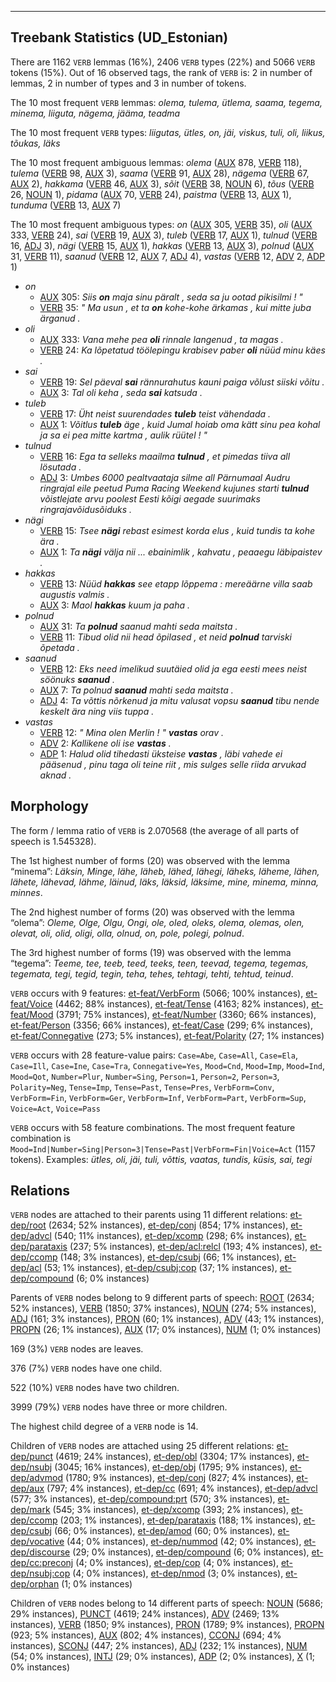 

--------------------------------------------------------------------------------

## Treebank Statistics (UD_Estonian)

There are 1162 `VERB` lemmas (16%), 2406 `VERB` types (22%) and 5066 `VERB` tokens (15%).
Out of 16 observed tags, the rank of `VERB` is: 2 in number of lemmas, 2 in number of types and 3 in number of tokens.

The 10 most frequent `VERB` lemmas: <em>olema, tulema, ütlema, saama, tegema, minema, liiguta, nägema, jääma, teadma</em>

The 10 most frequent `VERB` types:  <em>liigutas, ütles, on, jäi, viskus, tuli, oli, liikus, tõukas, läks</em>

The 10 most frequent ambiguous lemmas: <em>olema</em> ([AUX]() 878, [VERB]() 118), <em>tulema</em> ([VERB]() 98, [AUX]() 3), <em>saama</em> ([VERB]() 91, [AUX]() 28), <em>nägema</em> ([VERB]() 67, [AUX]() 2), <em>hakkama</em> ([VERB]() 46, [AUX]() 3), <em>sõit</em> ([VERB]() 38, [NOUN]() 6), <em>tõus</em> ([VERB]() 26, [NOUN]() 1), <em>pidama</em> ([AUX]() 70, [VERB]() 24), <em>paistma</em> ([VERB]() 13, [AUX]() 1), <em>tunduma</em> ([VERB]() 13, [AUX]() 7)

The 10 most frequent ambiguous types:  <em>on</em> ([AUX]() 305, [VERB]() 35), <em>oli</em> ([AUX]() 333, [VERB]() 24), <em>sai</em> ([VERB]() 19, [AUX]() 3), <em>tuleb</em> ([VERB]() 17, [AUX]() 1), <em>tulnud</em> ([VERB]() 16, [ADJ]() 3), <em>nägi</em> ([VERB]() 15, [AUX]() 1), <em>hakkas</em> ([VERB]() 13, [AUX]() 3), <em>polnud</em> ([AUX]() 31, [VERB]() 11), <em>saanud</em> ([VERB]() 12, [AUX]() 7, [ADJ]() 4), <em>vastas</em> ([VERB]() 12, [ADV]() 2, [ADP]() 1)


* <em>on</em>
  * [AUX]() 305: <em>Siis <b>on</b> maja sinu päralt , seda sa ju ootad pikisilmi ! "</em>
  * [VERB]() 35: <em>" Ma usun , et ta <b>on</b> kohe-kohe ärkamas , kui mitte juba ärganud .</em>
* <em>oli</em>
  * [AUX]() 333: <em>Vana mehe pea <b>oli</b> rinnale langenud , ta magas .</em>
  * [VERB]() 24: <em>Ka lõpetatud töölepingu krabisev paber <b>oli</b> nüüd minu käes .</em>
* <em>sai</em>
  * [VERB]() 19: <em>Sel päeval <b>sai</b> rännurahutus kauni paiga võlust siiski võitu .</em>
  * [AUX]() 3: <em>Tal oli keha , seda <b>sai</b> katsuda .</em>
* <em>tuleb</em>
  * [VERB]() 17: <em>Üht neist suurendades <b>tuleb</b> teist vähendada .</em>
  * [AUX]() 1: <em>Võitlus <b>tuleb</b> äge , kuid Jumal hoiab oma kätt sinu pea kohal ja sa ei pea mitte kartma , aulik rüütel ! "</em>
* <em>tulnud</em>
  * [VERB]() 16: <em>Ega ta selleks maailma <b>tulnud</b> , et pimedas tiiva all lösutada .</em>
  * [ADJ]() 3: <em>Umbes 6000 pealtvaataja silme all Pärnumaal Audru ringrajal eile peetud Puma Racing Weekend kujunes starti <b>tulnud</b> võistlejate arvu poolest Eesti kõigi aegade suurimaks ringrajavõidusõiduks .</em>
* <em>nägi</em>
  * [VERB]() 15: <em>Tsee <b>nägi</b> rebast esimest korda elus , kuid tundis ta kohe ära .</em>
  * [AUX]() 1: <em>Ta <b>nägi</b> välja nii ... ebainimlik , kahvatu , peaaegu läbipaistev .</em>
* <em>hakkas</em>
  * [VERB]() 13: <em>Nüüd <b>hakkas</b> see etapp lõppema : mereäärne villa saab augustis valmis .</em>
  * [AUX]() 3: <em>Maol <b>hakkas</b> kuum ja paha .</em>
* <em>polnud</em>
  * [AUX]() 31: <em>Ta <b>polnud</b> saanud mahti seda maitsta .</em>
  * [VERB]() 11: <em>Tibud olid nii head õpilased , et neid <b>polnud</b> tarviski õpetada .</em>
* <em>saanud</em>
  * [VERB]() 12: <em>Eks need imelikud suutäied olid ja ega eesti mees neist söönuks <b>saanud</b> .</em>
  * [AUX]() 7: <em>Ta polnud <b>saanud</b> mahti seda maitsta .</em>
  * [ADJ]() 4: <em>Ta võttis nõrkenud ja mitu valusat vopsu <b>saanud</b> tibu nende keskelt ära ning viis tuppa .</em>
* <em>vastas</em>
  * [VERB]() 12: <em>" Mina olen Merlin ! " <b>vastas</b> orav .</em>
  * [ADV]() 2: <em>Kallikene oli ise <b>vastas</b> .</em>
  * [ADP]() 1: <em>Halud olid tihedasti üksteise <b>vastas</b> , läbi vahede ei pääsenud , pinu taga oli teine riit , mis sulges selle riida arvukad aknad .</em>

## Morphology

The form / lemma ratio of `VERB` is 2.070568 (the average of all parts of speech is 1.545328).

The 1st highest number of forms (20) was observed with the lemma “minema”: <em>Läksin, Minge, lähe, läheb, lähed, lähegi, läheks, läheme, lähen, lähete, lähevad, lähme, läinud, läks, läksid, läksime, mine, minema, minna, minnes</em>.

The 2nd highest number of forms (20) was observed with the lemma “olema”: <em>Oleme, Olge, Olgu, Ongi, ole, oled, oleks, olema, olemas, olen, olevat, oli, olid, oligi, olla, olnud, on, pole, polegi, polnud</em>.

The 3rd highest number of forms (19) was observed with the lemma “tegema”: <em>Teeme, tee, teeb, teed, teeks, teen, teevad, tegema, tegemas, tegemata, tegi, tegid, tegin, teha, tehes, tehtagi, tehti, tehtud, teinud</em>.

`VERB` occurs with 9 features: [et-feat/VerbForm]() (5066; 100% instances), [et-feat/Voice]() (4462; 88% instances), [et-feat/Tense]() (4163; 82% instances), [et-feat/Mood]() (3791; 75% instances), [et-feat/Number]() (3360; 66% instances), [et-feat/Person]() (3356; 66% instances), [et-feat/Case]() (299; 6% instances), [et-feat/Connegative]() (273; 5% instances), [et-feat/Polarity]() (27; 1% instances)

`VERB` occurs with 28 feature-value pairs: `Case=Abe`, `Case=All`, `Case=Ela`, `Case=Ill`, `Case=Ine`, `Case=Tra`, `Connegative=Yes`, `Mood=Cnd`, `Mood=Imp`, `Mood=Ind`, `Mood=Qot`, `Number=Plur`, `Number=Sing`, `Person=1`, `Person=2`, `Person=3`, `Polarity=Neg`, `Tense=Imp`, `Tense=Past`, `Tense=Pres`, `VerbForm=Conv`, `VerbForm=Fin`, `VerbForm=Ger`, `VerbForm=Inf`, `VerbForm=Part`, `VerbForm=Sup`, `Voice=Act`, `Voice=Pass`

`VERB` occurs with 58 feature combinations.
The most frequent feature combination is `Mood=Ind|Number=Sing|Person=3|Tense=Past|VerbForm=Fin|Voice=Act` (1157 tokens).
Examples: <em>ütles, oli, jäi, tuli, võttis, vaatas, tundis, küsis, sai, tegi</em>


## Relations

`VERB` nodes are attached to their parents using 11 different relations: [et-dep/root]() (2634; 52% instances), [et-dep/conj]() (854; 17% instances), [et-dep/advcl]() (540; 11% instances), [et-dep/xcomp]() (298; 6% instances), [et-dep/parataxis]() (237; 5% instances), [et-dep/acl:relcl]() (193; 4% instances), [et-dep/ccomp]() (148; 3% instances), [et-dep/csubj]() (66; 1% instances), [et-dep/acl]() (53; 1% instances), [et-dep/csubj:cop]() (37; 1% instances), [et-dep/compound]() (6; 0% instances)

Parents of `VERB` nodes belong to 9 different parts of speech: [ROOT]() (2634; 52% instances), [VERB]() (1850; 37% instances), [NOUN]() (274; 5% instances), [ADJ]() (161; 3% instances), [PRON]() (60; 1% instances), [ADV]() (43; 1% instances), [PROPN]() (26; 1% instances), [AUX]() (17; 0% instances), [NUM]() (1; 0% instances)

169 (3%) `VERB` nodes are leaves.

376 (7%) `VERB` nodes have one child.

522 (10%) `VERB` nodes have two children.

3999 (79%) `VERB` nodes have three or more children.

The highest child degree of a `VERB` node is 14.

Children of `VERB` nodes are attached using 25 different relations: [et-dep/punct]() (4619; 24% instances), [et-dep/obl]() (3304; 17% instances), [et-dep/nsubj]() (3045; 16% instances), [et-dep/obj]() (1795; 9% instances), [et-dep/advmod]() (1780; 9% instances), [et-dep/conj]() (827; 4% instances), [et-dep/aux]() (797; 4% instances), [et-dep/cc]() (691; 4% instances), [et-dep/advcl]() (577; 3% instances), [et-dep/compound:prt]() (570; 3% instances), [et-dep/mark]() (545; 3% instances), [et-dep/xcomp]() (393; 2% instances), [et-dep/ccomp]() (203; 1% instances), [et-dep/parataxis]() (188; 1% instances), [et-dep/csubj]() (66; 0% instances), [et-dep/amod]() (60; 0% instances), [et-dep/vocative]() (44; 0% instances), [et-dep/nummod]() (42; 0% instances), [et-dep/discourse]() (29; 0% instances), [et-dep/compound]() (6; 0% instances), [et-dep/cc:preconj]() (4; 0% instances), [et-dep/cop]() (4; 0% instances), [et-dep/nsubj:cop]() (4; 0% instances), [et-dep/nmod]() (3; 0% instances), [et-dep/orphan]() (1; 0% instances)

Children of `VERB` nodes belong to 14 different parts of speech: [NOUN]() (5686; 29% instances), [PUNCT]() (4619; 24% instances), [ADV]() (2469; 13% instances), [VERB]() (1850; 9% instances), [PRON]() (1789; 9% instances), [PROPN]() (923; 5% instances), [AUX]() (802; 4% instances), [CCONJ]() (694; 4% instances), [SCONJ]() (447; 2% instances), [ADJ]() (232; 1% instances), [NUM]() (54; 0% instances), [INTJ]() (29; 0% instances), [ADP]() (2; 0% instances), [X]() (1; 0% instances)

